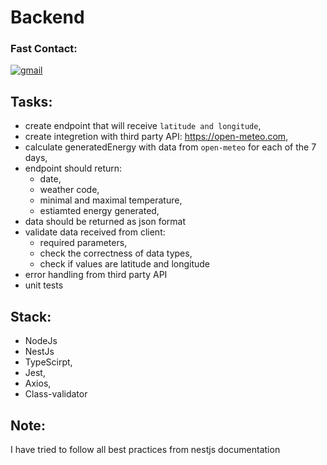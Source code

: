 # Backend

### Fast Contact: 
[![gmail](https://img.shields.io/badge/mail-D14836?style=for-the-badge&logo=Gmail&logoColor=white)](mailto:michalhaj.kontakt@gmail.com)


## Tasks:
* create endpoint that will receive `latitude and longitude`,
* create integretion with third party API: https://open-meteo.com,
* calculate generatedEnergy with data from `open-meteo` for each of the 7 days,
* endpoint should return:
  * date,
  * weather code,
  * minimal and maximal temperature,
  * estiamted energy generated,
* data should be returned as json format
* validate data received from client: 
  * required parameters,
  * check the correctness of data types,
  * check if values are latitude and longitude 
* error handling from third party API
* unit tests


## Stack:
 - NodeJs
 - NestJs
 - TypeScirpt,
 - Jest,
 - Axios,
 - Class-validator

## Note:
I have tried to follow all best practices from nestjs documentation